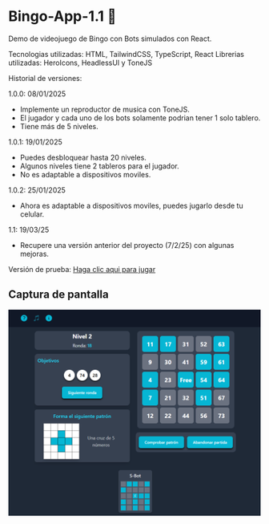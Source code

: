# Bingo-App-1.1 🥈

Demo de videojuego de Bingo con Bots simulados con React.

Tecnologias utilizadas: HTML, TailwindCSS, TypeScript, React
Librerias utilizadas: HeroIcons, HeadlessUI y ToneJS

Historial de versiones:

1.0.0: 08/01/2025

- Implemente un reproductor de musica con ToneJS.
- El jugador y cada uno de los bots solamente podrian tener 1 solo tablero.
- Tiene más de 5 niveles.

1.0.1: 19/01/2025

- Puedes desbloquear hasta 20 niveles.
- Algunos niveles tiene 2 tableros para el jugador.
- No es adaptable a dispositivos moviles.

1.0.2: 25/01/2025

- Ahora es adaptable a dispositivos moviles, puedes jugarlo desde tu celular.

1.1: 19/03/25

- Recupere una versión anterior del proyecto (7/2/25) con algunas mejoras.

Versión de prueba: [Haga clic aqui para jugar](https://stately-hummingbird-3bc0f1.netlify.app/)

## Captura de pantalla

![](assets/2025-01-19-16-19-52-image.png)
